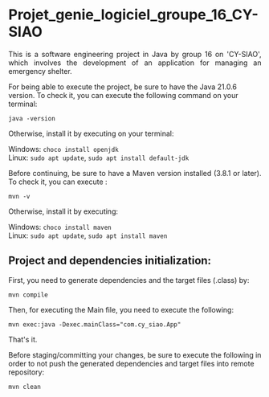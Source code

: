 # Projet_genie_logiciel_groupe_16_CY-SIAO
<p align="justify">This is a software engineering project in Java by group 16 on 'CY-SIAO', which involves the development of an application for managing an emergency shelter.</p>

<p>For being able to execute the project, be sure to have the Java 21.0.6 version.
To check it, you can execute the following command on your terminal:<br/>

``java -version``<br/>

Otherwise, install it by executing on your terminal:<br/>

Windows: ``choco install openjdk``<br/>
Linux: ``sudo apt update``, ``sudo apt install default-jdk``<br/>
</p>

<p align="justify">Before continuing, be sure to have a Maven version installed (3.8.1 or later). To check it, you can execute :<br/>

``mvn -v``<br/>

Otherwise, install it by executing: <br/>

Windows: ``choco install maven``<br/>
Linux: ``sudo apt update``, ``sudo apt install maven``</p>

## Project and dependencies initialization:
<p align="justify">First, you need to generate dependencies and the target files (.class) by:<br/>

``mvn compile``<br/>

Then, for executing the Main file, you need to execute the following:<br/>

``mvn exec:java -Dexec.mainClass="com.cy_siao.App"``<br/>

That's it.</p>


Before staging/committing your changes, be sure to execute the following in order to not push the generated dependencies and target files into remote repository:<br/>

``mvn clean``<br/>

</p>


